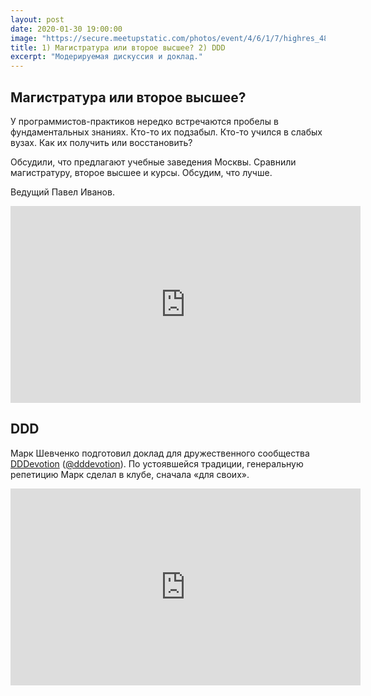```yaml
---
layout: post
date: 2020-01-30 19:00:00
image: "https://secure.meetupstatic.com/photos/event/4/6/1/7/highres_488177943.jpeg"
title: 1) Магистратура или второе высшее? 2) DDD
excerpt: "Модерируемая дискуссия и доклад."
---
```


## Магистратура или второе высшее?

У программистов-практиков нередко встречаются пробелы в фундаментальных знаниях. Кто-то их подзабыл. Кто-то учился в слабых вузах. Как их получить или восстановить?

Обсудили, что предлагают учебные заведения Москвы. Сравнили магистратуру, второе высшее и курсы. Обсудим, что лучше.

Ведущий Павел Иванов.

<p class="video">
  <iframe width="560" height="315" src="https://www.youtube.com/embed/_9ANSi31ZHc" frameborder="0" allow="accelerometer; autoplay; encrypted-media; gyroscope; picture-in-picture" allowfullscreen></iframe>
</p>

## DDD

Марк Шевченко подготовил доклад для дружественного сообщества [DDDevotion](https://www.facebook.com/groups/dddevotion) ([@dddevotion](https://t.me/dddevotion)). По устоявшейся традиции, генеральную репетицию Марк сделал в клубе, сначала «для своих».

<p class="video">
    <iframe width="560" height="315" src="https://www.youtube.com/embed/WwRXloRVh74" frameborder="0" allow="accelerometer; autoplay; encrypted-media; gyroscope; picture-in-picture" allowfullscreen></iframe>
</p>
